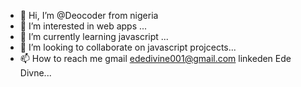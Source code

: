- 👋 Hi, I’m @Deocoder from nigeria
- 👀 I’m interested in web apps ...
- 🌱 I’m currently learning javascript ...
- 💞️ I’m looking to collaborate on  javascript projcects...
- 📫 How to reach me  gmail ededivine001@gmail.com linkeden Ede Divne...


